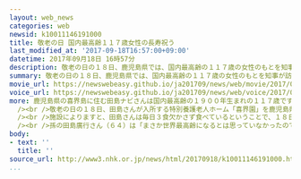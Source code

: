 ```yaml
---
layout: web_news
categories: web
newsid: k10011146191000
title: 敬老の日 国内最高齢１１７歳女性の長寿祝う
last_modified_at: '2017-09-18T16:57:00+09:00'
datetime: 2017年09月18日 16時57分
description: 敬老の日の１８日、鹿児島県では、国内最高齢の１１７歳の女性のもとを知事が訪れ長寿を祝いました。
summary: 敬老の日の１８日、鹿児島県では、国内最高齢の１１７歳の女性のもとを知事が訪れ長寿を祝いました。
movie_url: https://newswebeasy.github.io/ja201709/news/web/movie/2017/09/18/k10011146191000.mp4
voice_url: https://newswebeasy.github.io/ja201709/news/web/voice/2017/09/18/k10011146191000.mp3
more: 鹿児島県の喜界島に住む田島ナビさんは国内最高齢の１９００年生まれの１１７歳です。田島さんの５か月前に生まれ、これまで世界最高齢だったジャマイカの女性が今月１５日に亡くなったことから、世界最高齢になったと見られています。<br
  /><br />敬老の日の１８日、田島さんが入所する特別養護老人ホーム「喜界園」を鹿児島県の三反園知事が訪れ、「おめでとうございます。ますますお元気でご健勝にお過ごしください」と声をかけました。そして、地元の人が島唄を披露し、田島さんの家族や施設の職員が拍手をしながら長寿を祝いました。<br
  /><br />施設によりますと、田島さんは毎日３食欠かさず食べているということで、１８日も職員の手助けを受けながら朝ごはんを完食していました。田島さんは１日のほとんどを寝て過ごしているということですが、耳元で、施設の職員から愛称の「オバー」と呼ばれると「はーい」と返事をしたり、三味線の音に合わせてゆっくり手を動かし踊るようなしぐさを見せたりすることもあるということです。<br
  /><br />孫の田島廣行さん（６４）は「まさか世界最高齢になるとは思っていなかったので夢のようです。もっともっと長生きしてほしい」と話していました。
body:
- text: ''
  title: ''
source_url: http://www3.nhk.or.jp/news/html/20170918/k10011146191000.html
...
```

